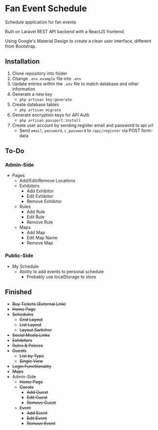 # Fan Event Schedule
Schedule application for fan events

Built on Laravel REST API backend with a ReactJS frontend.

Using Google's Material Design to create a clean user interface, different from Bootstrap.

## Installation
1. Clone repository into folder
2. Change `.env.example` file into `.env`
3. Update entries within the `.env` file to match database and other information
4. Generate a new key
   * `php artisan key:generate`
5. Create database tables
   * `php artisan migrate`
6. Generate encryption keys for API Auth
   * `php artisan passport:install`
7. Create user account by sending register email and password to api url
   * Send `email`, `password`, `c_password` to `/api/register` via POST form-data

## To-Do

### Admin-Side
- Pages
  - Add/Edit/Remove Locations
  - Exhibitors
    - Add Exhibitor
    - Edit Exhibitor
    - Remove Exhibitor
  - Rules
    - Add Rule
    - Edit Rule
    - Remove Rule
  - Maps
    - Add Map
    - Edit Map Name
    - Remove Map

### Public-Side
- My Schedule
  - Ability to add events to personal schedule
    - Probably use localStorage to store

## Finished
- ~~Buy Tickets (External Link)~~
- ~~Home Page~~
- ~~Schedules~~
  - ~~Grid Layout~~
  - ~~List Layout~~
  - ~~Layout Switcher~~
- ~~Social Media Links~~
- ~~Exhibitors~~
- ~~Rules & Polcies~~
- ~~Guests~~
  - ~~List by Type~~
  - ~~Single View~~
- ~~Login Functiionality~~
- ~~Maps~~
- Admin-Side
  - ~~Home Page~~
  - ~~Guests~~
    - ~~Add Guest~~
    - ~~Edit Guest~~
    - ~~Remove Guest~~
  - ~~Event~~
    - ~~Add Event~~
    - ~~Edit Event~~
    - ~~Remove Event~~